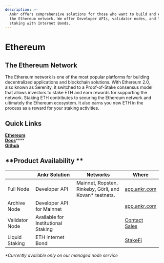 ```yaml
---
description: >-
  Ankr offers comprehensive solutions for those who want to build and earn on
  the Ethereum network. We offer Developer APIs, validator nodes, and liquid
  staking with Internet Bonds.
---
```


# Ethereum

## **The Ethereum Network**

The Ethereum network is one of the most popular platforms for building decentralized applications and blockchain solutions. With Ethereum 2.0, also known as Serenity, it switched to a Proof-of-Stake consensus model that allows investors to stake ETH and earn rewards for supporting the network. Staking ETH contributes to securing the Ethereum network and ultimately the Ethereum ecosystem. It also earns you new ETH in the process as a reward for your staking activities.

## Quick Links

​[**Ethereum**](https://ethereum.org/en/developers/) \
[**Docs**](https://ethereum.org/en/developers/docs/apis/json-rpc/)****\
****[**Github**](https://github.com/ethereum/eth1.0-apis)****

## **Product Availability **

|                | Ankr Solution                       | Networks                                                | Where                                                  |
| -------------- | ----------------------------------- | ------------------------------------------------------- | ------------------------------------------------------ |
| Full Node      | Developer API                       | Mainnet, Ropsten, Rinkeby, Görli, and Kovan\* testnets. | [app.ankr.com](https://app.ankr.com)                   |
| Archive Node   | Developer API for Mainnet           |                                                         | [app.ankr.com](https://app.ankr.com)                   |
| Validator Node | Available for Institutional Staking |                                                         | [Contact Sales](mailto:sales@ankr.com)                 |
| Liquid Staking | ETH Internet Bond                   |                                                         | [StakeFi](https://stakefi.ankr.com/internet-bonds/ETH) |

_\*Currently available only on our managed node service_

​
